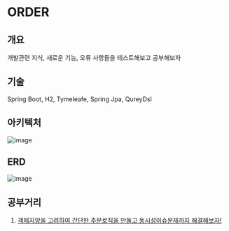 # ORDER
## 개요
개발관련 지식, 새로운 기능, 오류 사항들을 테스트해보고 공부해보자

## 기술
Spring Boot, H2, Tymeleafe, Spring Jpa, QureyDsl

## 아키텍처
![image](https://github.com/user-attachments/assets/f1cb963c-a442-498c-9677-4e8eb87155ab)

## ERD
![image](https://github.com/user-attachments/assets/29283fa5-728f-493c-92f4-4f8a9e70de78)

## 공부거리
1. [객체지양을 고려하여 간단한 주문로직을 만들고 동시성이슈문제까지 해결해보자!](https://smallgame.tistory.com/41) 
